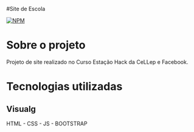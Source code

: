 #Site de Escola 

[![NPM](https://img.shields.io/npm/l/react)](https://github.com/bea3853/Calculadora/blob/main/LICENSE)


#  Sobre o projeto
 Projeto de site realizado no Curso Estação Hack da CeLLep e Facebook.
  
  
#  Tecnologias utilizadas

##  Visualg

HTML - CSS - JS - BOOTSTRAP



